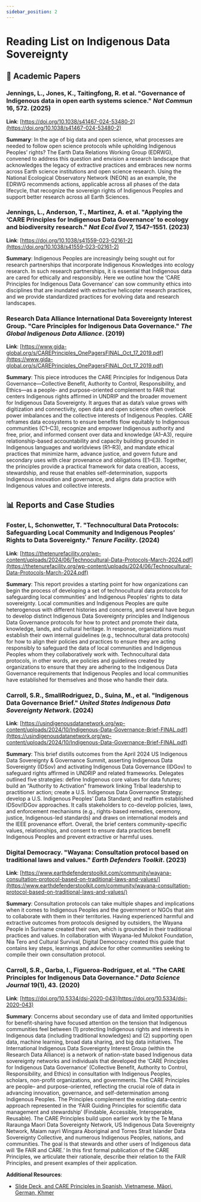 ```yaml
---
sidebar_position: 2
---
```


# Reading List on Indigenous Data Sovereignty

## 📄 Academic Papers

### Jennings, L., Jones, K., Taitingfong, R. et al. "Governance of Indigenous data in open earth systems science." _Nat Commun_ 16, 572. (2025)

**Link**: [https://doi.org/10.1038/s41467-024-53480-2](https://doi.org/10.1038/s41467-024-53480-2)

**Summary**: In the age of big data and open science, what processes are needed to follow open science protocols while upholding Indigenous Peoples’ rights? The Earth Data Relations Working Group (EDRWG), convened to address this question and envision a research landscape that acknowledges the legacy of extractive practices and embraces new norms across Earth science institutions and open science research. Using the National Ecological Observatory Network (NEON) as an example, the EDRWG recommends actions, applicable across all phases of the data lifecycle, that recognize the sovereign rights of Indigenous Peoples and support better research across all Earth Sciences.

### Jennings, L., Anderson, T., Martinez, A. et al. "Applying the ‘CARE Principles for Indigenous Data Governance’ to ecology and biodiversity research." _Nat Ecol Evol_ 7, 1547–1551. (2023)

**Link**: [https://doi.org/10.1038/s41559-023-02161-2](https://doi.org/10.1038/s41559-023-02161-2)

**Summary**: Indigenous Peoples are increasingly being sought out for research partnerships that incorporate Indigenous Knowledges into ecology research. In such research partnerships, it is essential that Indigenous data are cared for ethically and responsibly. Here we outline how the ‘CARE Principles for Indigenous Data Governance’ can sow community ethics into disciplines that are inundated with extractive helicopter research practices, and we provide standardized practices for evolving data and research landscapes.

### Research Data Alliance International Data Sovereignty Interest Group. "Care Principles for Indigenous Data Governance." _The Global Indigenous Data Alliance_. (2019)

**Link**: [https://www.gida-global.org/s/CAREPrinciples_OnePagersFINAL_Oct_17_2019.pdf](https://www.gida-global.org/s/CAREPrinciples_OnePagersFINAL_Oct_17_2019.pdf) 

**Summary**: This piece introduces the CARE Principles for Indigenous Data Governance—Collective Benefit, Authority to Control, Responsibility, and Ethics—as a people- and purpose-oriented complement to FAIR that centers Indigenous rights affirmed in UNDRIP and the broader movement for Indigenous Data Sovereignty. It argues that as data’s value grows with digitization and connectivity, open data and open science often overlook power imbalances and the collective interests of Indigenous Peoples. CARE reframes data ecosystems to ensure benefits flow equitably to Indigenous communities (C1–C3), recognize and empower Indigenous authority and free, prior, and informed consent over data and knowledge (A1–A3), require relationship-based accountability and capacity building grounded in Indigenous languages and worldviews (R1–R3), and mandate ethical practices that minimize harm, advance justice, and govern future and secondary uses with clear provenance and obligations (E1–E3). Together, the principles provide a practical framework for data creation, access, stewardship, and reuse that enables self-determination, supports Indigenous innovation and governance, and aligns data practice with Indigenous values and collective interests.

## 📊 Reports and Case Studies

### Foster, L, Schonwetter, T. "Technocultural Data Protocols: Safeguarding Local Community and Indigenous Peoples’ Rights to Data Sovereignty." _Tenure Facility_. (2024)

**Link**: [https://thetenurefacility.org/wp-content/uploads/2024/06/Technocultural-Data-Protocols-March-2024.pdf](https://thetenurefacility.org/wp-content/uploads/2024/06/Technocultural-Data-Protocols-March-2024.pdf) 

**Summary**: This report provides a starting point for how organizations can begin the process of developing a set of technocultural data protocols for safeguarding local communities’ and Indigenous Peoples’ rights to data sovereignty. Local communities and Indigenous Peoples are quite heterogenous with different histories and concerns, and several have begun to develop distinct Indigenous Data Sovereignty principles and Indigenous Data Governance protocols for how to protect and promote their data, knowledge, lands, and cultural heritage. In response, organizations must establish their own internal guidelines (e.g., technocultural data protocols) for how to align their policies and practices to ensure they are acting responsibly to safeguard the data of local communities and Indigenous Peoples whom they collaboratively work with. Technocultural data protocols, in other words, are policies and guidelines created by organizations to ensure that they are adhering to the Indigenous Data Governance requirements that Indigenous Peoples and local communities have established for themselves and those who handle their data.


### Carroll, S.R., SmallRodriguez, D., Suina, M., et al. "Indigenous Data Governance Brief." _United States Indigenous Data Sovereignty Network_. (2024) 

**Link**: [https://usindigenousdatanetwork.org/wp-content/uploads/2024/10/Indigenous-Data-Governance-Brief-FINAL.pdf](https://usindigenousdatanetwork.org/wp-content/uploads/2024/10/Indigenous-Data-Governance-Brief-FINAL.pdf)

**Summary**: This brief distills outcomes from the April 2024 US Indigenous Data Sovereignty & Governance Summit, asserting Indigenous Data Sovereignty (IDSov) and activating Indigenous Data Governance (IDGov) to safeguard rights affirmed in UNDRIP and related frameworks. Delegates outlined five strategies: define Indigenous core values for data futures; build an “Authority to Activation” framework linking Tribal leadership to practitioner action; create a U.S. Indigenous Data Governance Strategy; develop a U.S. Indigenous Peoples’ Data Standard; and reaffirm established IDSov/IDGov approaches. It calls stakeholders to co-develop policies, laws, and enforcement mechanisms (e.g., rights-based remedies, ceremony, justice, Indigenous-led standards) and draws on international models and the IEEE provenance effort. Overall, the brief centers community-specific values, relationships, and consent to ensure data practices benefit Indigenous Peoples and prevent extractive or harmful uses.

### Digital Democracy. "Wayana: Consultation protocol based on traditional laws and values." _Earth Defenders Toolkit_. (2023)

**Link**: [https://www.earthdefenderstoolkit.com/community/wayana-consultation-protocol-based-on-traditional-laws-and-values/](https://www.earthdefenderstoolkit.com/community/wayana-consultation-protocol-based-on-traditional-laws-and-values/)

**Summary**: Consultation protocols can take multiple shapes and implications when it comes to Indigenous Peoples and the government or NGOs that aim to collaborate with them in their territories. Having experienced harmful and extractive outcomes from protocols designed by outsiders, the Wayana People in Suriname created their own, which is grounded in their traditional practices and values. In collaboration with Wayana-led Mulokot Foundation, Nia Tero and Cultural Survival, Digital Democracy created this guide that contains key steps, learnings and advice for other communities seeking to compile their own consultation protocol.

### Carroll, S.R., Garba, I., Figueroa-Rodríguez, et al. "The CARE Principles for Indigenous Data Governance." _Data Science Journal_ 19(1), 43. (2020)

**Link**: [https://doi.org/10.5334/dsj-2020-043](https://doi.org/10.5334/dsj-2020-043) 

**Summary**: Concerns about secondary use of data and limited opportunities for benefit-sharing have focused attention on the tension that Indigenous communities feel between (1) protecting Indigenous rights and interests in Indigenous data (including traditional knowledges) and (2) supporting open data, machine learning, broad data sharing, and big data initiatives. The International Indigenous Data Sovereignty Interest Group (within the Research Data Alliance) is a network of nation-state based Indigenous data sovereignty networks and individuals that developed the ‘CARE Principles for Indigenous Data Governance’ (Collective Benefit, Authority to Control, Responsibility, and Ethics) in consultation with Indigenous Peoples, scholars, non-profit organizations, and governments. The CARE Principles are people– and purpose-oriented, reflecting the crucial role of data in advancing innovation, governance, and self-determination among Indigenous Peoples. The Principles complement the existing data-centric approach represented in the ‘FAIR Guiding Principles for scientific data management and stewardship’ (Findable, Accessible, Interoperable, Reusable). The CARE Principles build upon earlier work by the Te Mana Raraunga Maori Data Sovereignty Network, US Indigenous Data Sovereignty Network, Maiam nayri Wingara Aboriginal and Torres Strait Islander Data Sovereignty Collective, and numerous Indigenous Peoples, nations, and communities. The goal is that stewards and other users of Indigenous data will ‘Be FAIR and CARE.’ In this first formal publication of the CARE Principles, we articulate their rationale, describe their relation to the FAIR Principles, and present examples of their application.

**Additional Resources**: 

* [Slide Deck, and CARE Principles in Spanish, Vietnamese, Māori, German, Khmer](https://www.gida-global.org/care)